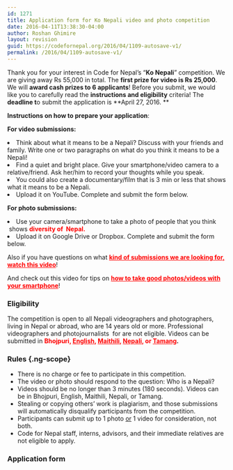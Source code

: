 ```yaml
---
id: 1271
title: Application form for Ko Nepali video and photo competition
date: 2016-04-11T13:38:30-04:00
author: Roshan Ghimire
layout: revision
guid: https://codefornepal.org/2016/04/1109-autosave-v1/
permalink: /2016/04/1109-autosave-v1/
---
```

Thank you for your interest in Code for Nepal&#8217;s &#8220;**Ko Nepali**&#8221; competition. We are giving away Rs 55,000 in total. The **first prize for video is Rs 25,000**. We will **award cash prizes to 6 applicants**! Before you submit, we would like you to carefully read the **instructions and eligibility** criteria! The **deadline t**o submit the application is **April 27, 2016. **

<span style="font-weight: 400;"><strong>Instructions on how to prepare your application</strong>: </span>

**For video submissions:** 

<li style="font-weight: 400;">
  <span style="font-weight: 400;">Think about what it means to be a Nepali? Discuss with your friends and family. Write one or two paragraphs on what do you think it means to be a Nepali! </span>
</li>
<li style="font-weight: 400;">
  <span style="font-weight: 400;">Find a quiet and bright place. Give your smartphone/video camera to a relative/friend. Ask her/him to record your thoughts while you speak. </span>
</li>
<li style="font-weight: 400;">
  <span style="font-weight: 400;">You could also create a documentary/film that is 3 min or less that shows what it means to be a Nepali. </span>
</li>
<li style="font-weight: 400;">
  <span style="font-weight: 400;">Upload it on YouTube. Complete and submit the form below.</span>
</li>

**For photo submissions:** 

<li style="font-weight: 400;">
  <span style="font-weight: 400;">Use your camera/smartphone to take a photo of people that you think  shows <span style="color: #ff0000;"><strong>diversity of  Nepal. </strong></span></span>
</li>
<li style="font-weight: 400;">
  <span style="font-weight: 400;">Upload it on Google Drive or Dropbox. Complete and submit the form below. </span>
</li>

Also if you have questions on what <span style="color: #ff0000;"><strong><a style="color: #ff0000;" href="https://www.facebook.com/codefornepal/videos/vb.201272103415379/477300225812564/?type=2&theater" target="_blank">kind of submissions we are looking for, watch this video</a></strong></span>!

And check out this video for tips on **<span style="color: #ff0000;"><a style="color: #ff0000;" href="https://www.facebook.com/codefornepal/videos/vb.201272103415379/477839085758678/?type=2&theater" target="_blank">how to take good photos/videos with your smartphone</a></span>**!

### **Eligibility**

<span class="ng-scope">The competition is open to all Nepali videographers and photographers, living in Nepal or abroad, who are 14 years old or more. Professional videographers and photojournalists  for are not eligible. Videos can be submitted in </span><b class="ng-scope"><span style="color: #ff0000;">Bhojpuri, <a style="color: #ff0000;" href="https://codefornepal.org/en/nepali/#/event/en" target="_blank">English</a>, <a style="color: #ff0000;" href="https://codefornepal.org/en/nepali/#/event/mt" target="_blank">Maithili</a>, <a style="color: #ff0000;" href="https://codefornepal.org/en/nepali/#/event/np" target="_blank">Nepali</a>, or <a style="color: #ff0000;" href="https://codefornepal.org/en/nepali/#/event/tm" target="_blank">Tamang</a></span>.</b>

### **Rules** {.ng-scope}

<ul class="ng-scope">
  <li>
    There is no charge or fee to participate in this competition.
  </li>
  <li>
    The video or photo should respond to the question: Who is a Nepali?
  </li>
  <li>
    Videos should be no longer than 3 minutes (180 seconds). Videos can be in Bhojpuri, English, Maithili, Nepali, or Tamang.
  </li>
  <li>
    Stealing or copying others&#8217; work is plagiarism, and those submissions will automatically disqualify participants from the competition.
  </li>
  <li>
    Participants can submit up to 1 photo <span style="text-decoration: underline;">or</span> 1 video for consideration, not both.
  </li>
  <li>
    Code for Nepal staff, interns, advisors, and their immediate relatives are not eligible to apply.
  </li>
</ul>

### **Application form**